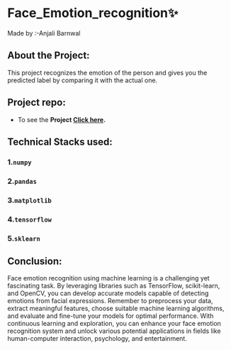 # Face_Emotion_recognition✨<br>
 Made by :-Anjali Barnwal<br>

  ## About the Project:
  This project recognizes the emotion of the person and gives you the predicted label by comparing it with the actual one. <br>
  
 ## Project repo:
  
  - To see the  **Project [Click here](https://github.com/anjalibarnwal31/Face_Emotion_recognition).**
  
  ## Technical Stacks used:
  ### 1.`numpy`
  ### 2.`pandas`
  ### 3.`matplotlib`
  ### 4.`tensorflow`
  ### 5.`sklearn`
  
  
  
  ## Conclusion:
  
  Face emotion recognition using machine learning is a challenging yet fascinating task. By leveraging libraries such as TensorFlow, scikit-learn, and OpenCV, you can develop accurate models capable of detecting emotions from facial expressions. Remember to preprocess your data, extract meaningful features, choose suitable machine learning algorithms, and evaluate and fine-tune your models for optimal performance. With continuous learning and exploration, you can enhance your face emotion recognition system and unlock various potential applications in fields like human-computer interaction, psychology, and entertainment.
 
 
  
  
  


